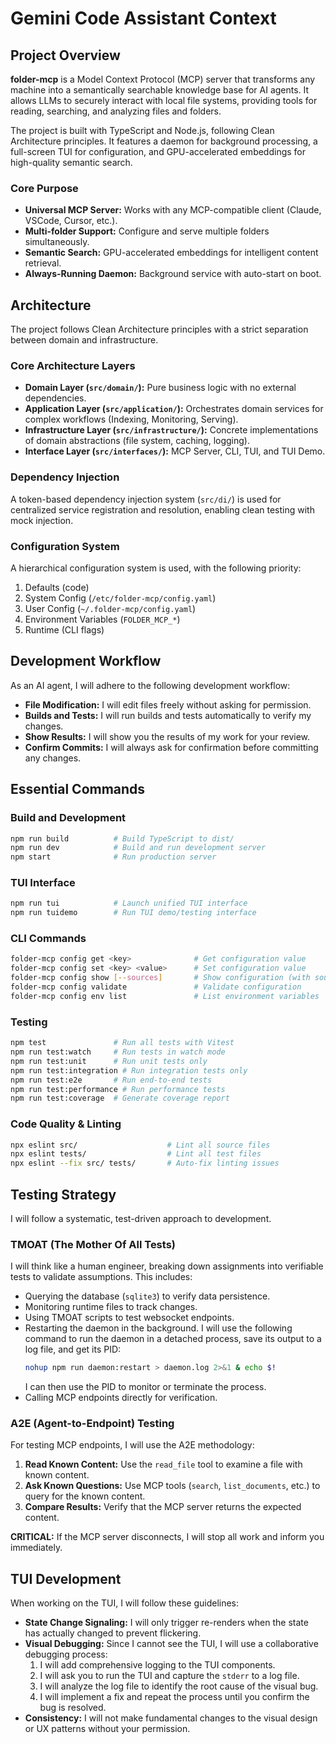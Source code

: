 # Gemini Code Assistant Context

## Project Overview

**folder-mcp** is a Model Context Protocol (MCP) server that transforms any machine into a semantically searchable knowledge base for AI agents. It allows LLMs to securely interact with local file systems, providing tools for reading, searching, and analyzing files and folders.

The project is built with TypeScript and Node.js, following Clean Architecture principles. It features a daemon for background processing, a full-screen TUI for configuration, and GPU-accelerated embeddings for high-quality semantic search.

### Core Purpose
- **Universal MCP Server:** Works with any MCP-compatible client (Claude, VSCode, Cursor, etc.).
- **Multi-folder Support:** Configure and serve multiple folders simultaneously.
- **Semantic Search:** GPU-accelerated embeddings for intelligent content retrieval.
- **Always-Running Daemon:** Background service with auto-start on boot.

## Architecture

The project follows Clean Architecture principles with a strict separation between domain and infrastructure.

### Core Architecture Layers
- **Domain Layer (`src/domain/`):** Pure business logic with no external dependencies.
- **Application Layer (`src/application/`):** Orchestrates domain services for complex workflows (Indexing, Monitoring, Serving).
- **Infrastructure Layer (`src/infrastructure/`):** Concrete implementations of domain abstractions (file system, caching, logging).
- **Interface Layer (`src/interfaces/`):** MCP Server, CLI, TUI, and TUI Demo.

### Dependency Injection
A token-based dependency injection system (`src/di/`) is used for centralized service registration and resolution, enabling clean testing with mock injection.

### Configuration System
A hierarchical configuration system is used, with the following priority:
1.  Defaults (code)
2.  System Config (`/etc/folder-mcp/config.yaml`)
3.  User Config (`~/.folder-mcp/config.yaml`)
4.  Environment Variables (`FOLDER_MCP_*`)
5.  Runtime (CLI flags)

## Development Workflow

As an AI agent, I will adhere to the following development workflow:

- **File Modification:** I will edit files freely without asking for permission.
- **Builds and Tests:** I will run builds and tests automatically to verify my changes.
- **Show Results:** I will show you the results of my work for your review.
- **Confirm Commits:** I will always ask for confirmation before committing any changes.

## Essential Commands

### Build and Development
```bash
npm run build          # Build TypeScript to dist/
npm run dev            # Build and run development server
npm start              # Run production server
```

### TUI Interface
```bash
npm run tui            # Launch unified TUI interface
npm run tuidemo        # Run TUI demo/testing interface
```

### CLI Commands
```bash
folder-mcp config get <key>              # Get configuration value
folder-mcp config set <key> <value>      # Set configuration value
folder-mcp config show [--sources]       # Show configuration (with sources)
folder-mcp config validate               # Validate configuration
folder-mcp config env list               # List environment variables
```

### Testing
```bash
npm test               # Run all tests with Vitest
npm run test:watch     # Run tests in watch mode
npm run test:unit      # Run unit tests only
npm run test:integration # Run integration tests only
npm run test:e2e       # Run end-to-end tests
npm run test:performance # Run performance tests
npm run test:coverage  # Generate coverage report
```

### Code Quality & Linting
```bash
npx eslint src/                    # Lint all source files
npx eslint tests/                  # Lint all test files
npx eslint --fix src/ tests/       # Auto-fix linting issues
```

## Testing Strategy

I will follow a systematic, test-driven approach to development.

### TMOAT (The Mother Of All Tests)
I will think like a human engineer, breaking down assignments into verifiable tests to validate assumptions. This includes:
- Querying the database (`sqlite3`) to verify data persistence.
- Monitoring runtime files to track changes.
- Using TMOAT scripts to test websocket endpoints.
- Restarting the daemon in the background. I will use the following command to run the daemon in a detached process, save its output to a log file, and get its PID:
  ```bash
  nohup npm run daemon:restart > daemon.log 2>&1 & echo $!
  ```
  I can then use the PID to monitor or terminate the process.
- Calling MCP endpoints directly for verification.

### A2E (Agent-to-Endpoint) Testing
For testing MCP endpoints, I will use the A2E methodology:
1.  **Read Known Content:** Use the `read_file` tool to examine a file with known content.
2.  **Ask Known Questions:** Use MCP tools (`search`, `list_documents`, etc.) to query for the known content.
3.  **Compare Results:** Verify that the MCP server returns the expected content.

**CRITICAL:** If the MCP server disconnects, I will stop all work and inform you immediately.

## TUI Development

When working on the TUI, I will follow these guidelines:

- **State Change Signaling:** I will only trigger re-renders when the state has actually changed to prevent flickering.
- **Visual Debugging:** Since I cannot see the TUI, I will use a collaborative debugging process:
    1.  I will add comprehensive logging to the TUI components.
    2.  I will ask you to run the TUI and capture the `stderr` to a log file.
    3.  I will analyze the log file to identify the root cause of the visual bug.
    4.  I will implement a fix and repeat the process until you confirm the bug is resolved.
- **Consistency:** I will not make fundamental changes to the visual design or UX patterns without your permission.